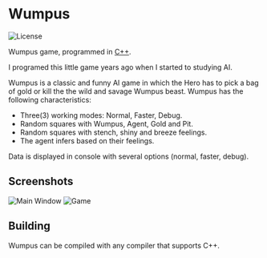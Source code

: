 Wumpus
=====
![License](https://img.shields.io/badge/License-GPLv3-blue.svg)

Wumpus game, programmed in [C++](https://en.wikipedia.org/wiki/C%2B%2B). 

I programed this little game years ago when I started to studying AI. 

Wumpus is a classic and funny AI game in which the Hero has to pick a bag of gold or kill the the wild and savage Wumpus beast. Wumpus has the following characteristics:
* Three(3) working modes: Normal, Faster, Debug.
* Random squares with Wumpus, Agent, Gold and Pit.
* Random squares with stench, shiny and breeze feelings.
* The agent infers based on their feelings.

Data is displayed in console with several options (normal, faster, debug).

## Screenshots

![Main Window](http:/http://i.imgur.com/KBiyTt9.png)
![Game](http://i.imgur.com/WQUpthI.jpg)

## Building

Wumpus can be compiled with any compiler that supports C++.

